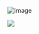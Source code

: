 ![image](https://github.com/user-attachments/assets/e6bb4122-44e4-41ff-b98e-f805de144091)


![](https://komarev.com/ghpvc/?username=N1TEB0I&color=ce48ff)
